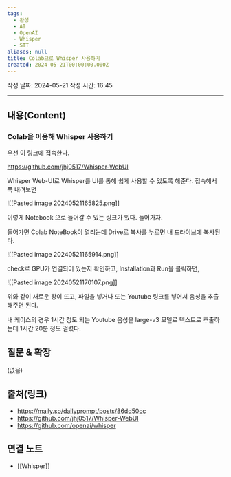 ```yaml
---
tags:
  - 완성
  - AI
  - OpenAI
  - Whisper
  - STT
aliases: null
title: Colab으로 Whisper 사용하기
created: 2024-05-21T00:00:00.000Z
---
```

작성 날짜: 2024-05-21
작성 시간: 16:45


----
## 내용(Content)

### Colab을 이용해 Whisper 사용하기

우선 이 링크에 접속한다.

https://github.com/jhj0517/Whisper-WebUI

Whisper Web-UI로 Whisper를 UI를 통해 쉽게 사용할 수 있도록 해준다. 접속해서 쭉 내려보면

![[Pasted image 20240521165825.png]]

이렇게 Notebook 으로 들어갈 수 있는 링크가 있다. 들어가자.

들어가면 Colab NoteBook이 열리는데 Drive로 복사를 누르면 내 드라이브에 복사된다.

![[Pasted image 20240521165914.png]]


check로 GPU가 연결되어 있는지 확인하고, Installation과 Run을 클릭하면, 

![[Pasted image 20240521170107.png]]

위와 같이 새로운 창이 뜨고, 파일을 넣거나 또는 Youtube 링크를 넣어서 음성을 추출해주면 된다.

내 케이스의 경우 1시간 정도 되는 Youtube 음성을 large-v3 모델로 텍스트로 추출하는데 1시간 20분 정도 걸렸다.

## 질문 & 확장

(없음)

## 출처(링크)

- https://maily.so/dailyprompt/posts/86dd50cc
- https://github.com/jhj0517/Whisper-WebUI
- https://github.com/openai/whisper
## 연결 노트

- [[Whisper]]









